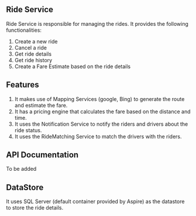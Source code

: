 ﻿## Ride Service
Ride Service is responsible for managing the rides. It provides the following functionalities:
1. Create a new ride
2. Cancel a ride
3. Get ride details
4. Get ride history
5. Create a Fare Estimate based on the ride details

## Features
1. It makes use of Mapping Services (google, Bing) to generate the route and estimate the fare.
2. It has a pricing engine that calculates the fare based on the distance and time.
3. It uses the Notification Service to notify the riders and drivers about the ride status.
4. It uses the RideMatching Service to match the drivers with the riders.


## API Documentation

To be added


## DataStore
It uses SQL Server (default container provided by Aspire) as the datastore to store the ride details.
